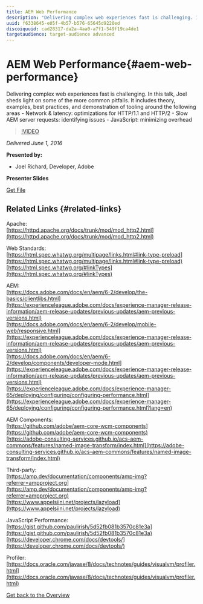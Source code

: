```yaml
---
title: AEM Web Performance
description: "Delivering complex web experiences fast is challenging. In this talk, Joel sheds light on some of the more common pitfalls. It includes theory, examples, best practices, and demonstration of tooling around the following areas - Network & latency: optimizations for HTTP/1.1 and HTTP/2 - Slow AEM server requests: identifying issues - JavaScript: minimizing overhead"
uuid: f6338645-e05f-4b57-b576-65645d9220ed
discoiquuid: cad28317-da2a-4aa0-a7f1-549f19ca4de1
targetaudience: target-audience advanced
---
```


# AEM Web Performance{#aem-web-performance}

Delivering complex web experiences fast is challenging. In this talk, Joel sheds light on some of the more common pitfalls. It includes theory, examples, best practices, and demonstration of tooling around the following areas - Network & latency: optimizations for HTTP/1.1 and HTTP/2 - Slow AEM server requests: identifying issues - JavaScript: minimizing overhead

>[!VIDEO](https://video.tv.adobe.com/v/19296/?quality=9)

*Delivered June 1, 2016*

**Presented by:**

* Joel Richard, Developer, Adobe

**Presenter Slides**

[Get File](assets/aem-gems-060116-web-performance.pdf)

## Related Links {#related-links}

Apache:  
[https://httpd.apache.org/docs/trunk/mod/mod_http2.html](https://httpd.apache.org/docs/trunk/mod/mod_http2.html)

Web Standards:  
[https://html.spec.whatwg.org/multipage/links.html#link-type-preload](https://html.spec.whatwg.org/multipage/links.html#link-type-preload)  
[https://html.spec.whatwg.org/#linkTypes](https://html.spec.whatwg.org/#linkTypes)

AEM:  
[https://docs.adobe.com/docs/en/aem/6-2/develop/the-basics/clientlibs.html](https://experienceleague.adobe.com/docs/experience-manager-release-information/aem-release-updates/previous-updates/aem-previous-versions.html)  
[https://docs.adobe.com/docs/en/aem/6-2/develop/mobile-web/responsive.html](https://experienceleague.adobe.com/docs/experience-manager-release-information/aem-release-updates/previous-updates/aem-previous-versions.html)  
[https://docs.adobe.com/docs/en/aem/6-2/develop/components/developer-mode.html](https://experienceleague.adobe.com/docs/experience-manager-release-information/aem-release-updates/previous-updates/aem-previous-versions.html)  
[https://experienceleague.adobe.com/docs/experience-manager-65/deploying/configuring/configuring-performance.html](https://experienceleague.adobe.com/docs/experience-manager-65/deploying/configuring/configuring-performance.html?lang=en)

AEM Components:  
[https://github.com/adobe/aem-core-wcm-components](https://github.com/adobe/aem-core-wcm-components)  
[https://adobe-consulting-services.github.io/acs-aem-commons/features/named-image-transform/index.html](https://adobe-consulting-services.github.io/acs-aem-commons/features/named-image-transform/index.html)

Third-party:  
[https://amp.dev/documentation/components/amp-img?referrer=ampproject.org](https://amp.dev/documentation/components/amp-img?referrer=ampproject.org)  
[https://www.appelsiini.net/projects/lazyload](https://www.appelsiini.net/projects/lazyload)

JavaScript Performance:  
[https://gist.github.com/paulirish/5d52fb081b3570c81e3a](https://gist.github.com/paulirish/5d52fb081b3570c81e3a)  
[https://developer.chrome.com/docs/devtools/](https://developer.chrome.com/docs/devtools/)

Profiler:  
[https://docs.oracle.com/javase/8/docs/technotes/guides/visualvm/profiler.html](https://docs.oracle.com/javase/8/docs/technotes/guides/visualvm/profiler.html)

[Get back to the Overview](https://experienceleague.adobe.com/docs/experience-manager-gems-events/gems/overview.html?lang=en)
